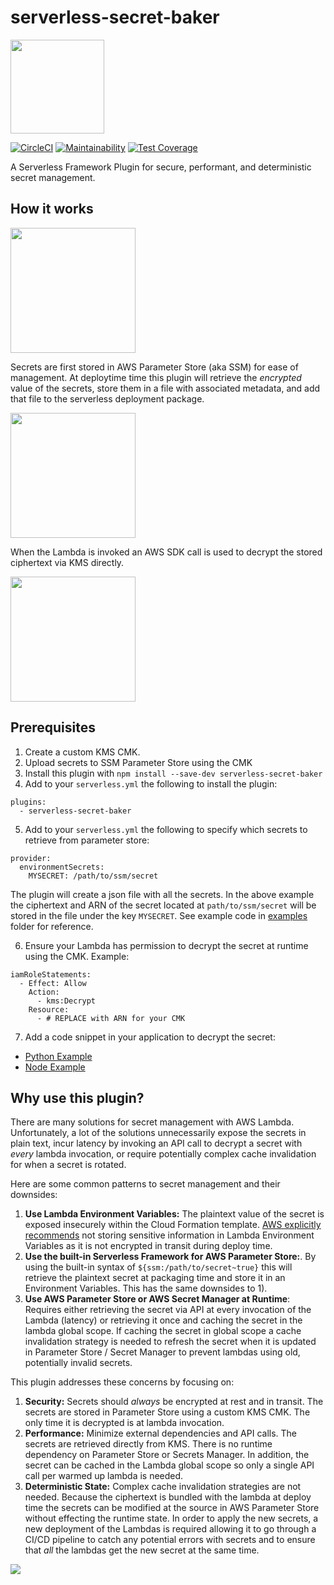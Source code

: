 # serverless-secret-baker

<img src="https://user-images.githubusercontent.com/4380779/63980279-f0b3b300-ca6f-11e9-9953-1afba2a45b18.png" width="150" />

[![CircleCI](https://circleci.com/gh/vacasaoss/serverless-secret-baker.svg?style=svg)](https://circleci.com/gh/vacasaoss/serverless-secret-baker) [![Maintainability](https://api.codeclimate.com/v1/badges/40209674df1a65e0112b/maintainability)](https://codeclimate.com/github/vacasaoss/serverless-secret-baker/maintainability) [![Test Coverage](https://api.codeclimate.com/v1/badges/40209674df1a65e0112b/test_coverage)](https://codeclimate.com/github/vacasaoss/serverless-secret-baker/test_coverage) 

A Serverless Framework Plugin for secure, performant, and deterministic secret
management.

## How it works

<img src="https://user-images.githubusercontent.com/4380779/63980305-fdd0a200-ca6f-11e9-8465-a334b7f0e8f0.png" width="200" />

Secrets are first stored in AWS Parameter Store (aka SSM) for ease of management. At deploytime time this plugin will retrieve the _encrypted_ value of the secrets, store them in a file with associated metadata, and add that file to the serverless deployment package.

<img src="https://user-images.githubusercontent.com/4380779/63980300-fd380b80-ca6f-11e9-9297-96dbe0334c05.png" width="200" />


When the Lambda is invoked an AWS SDK call is used to decrypt the stored ciphertext via KMS directly.


<img src="https://user-images.githubusercontent.com/4380779/63980301-fdd0a200-ca6f-11e9-8bd2-1dc0c12ed771.png" width="200" />

## Prerequisites

1. Create a custom KMS CMK.
2. Upload secrets to SSM Parameter Store using the CMK
3. Install this plugin with `npm install --save-dev serverless-secret-baker`
4. Add to your `serverless.yml` the following to install the plugin:

```
plugins:
  - serverless-secret-baker
```

5. Add to your `serverless.yml` the following to specify which secrets to retrieve from parameter store:

```
provider:
  environmentSecrets:
    MYSECRET: /path/to/ssm/secret
```

The plugin will create a json file with all the secrets. In the above example the ciphertext and ARN of the secret located at `path/to/ssm/secret` will be stored in the file under the key `MYSECRET`.
See example code in [examples](/examples) folder for reference.

6. Ensure your Lambda has permission to decrypt the secret at runtime using the CMK. Example:

```
iamRoleStatements:
  - Effect: Allow
    Action:
      - kms:Decrypt
    Resource:
      - # REPLACE with ARN for your CMK
```

7. Add a code snippet in your application to decrypt the secret:

- [Python Example](/examples/handler.py)
- [Node Example](/examples/handler.js)

## Why use this plugin?

There are many solutions for secret management with AWS Lambda. Unfortunately, a lot of the solutions unnecessarily expose the secrets in plain text, incur latency by invoking an API call to decrypt a secret with _every_ lambda invocation, or require potentially complex cache invalidation for when a secret is rotated.

Here are some common patterns to secret management and their downsides:

1. **Use Lambda Environment Variables:** The plaintext value of the secret is exposed insecurely within the Cloud Formation template. [AWS explicitly recommends](https://docs.aws.amazon.com/lambda/latest/dg/env_variables.html) not storing sensitive information in Lambda Environment Variables as it is not encrypted in transit during deploy time.
2. **Use the built-in Serverless Framework for AWS Parameter Store:**. By using the built-in syntax of `${ssm:/path/to/secret~true}` this will retrieve the plaintext secret at packaging time and store it in an Environment Variables. This has the same downsides to 1).
3. **Use AWS Parameter Store or AWS Secret Manager at Runtime**: Requires either retrieving the secret via API at every invocation of the Lambda (latency) or retrieving it once and caching the secret in the lambda global scope. If caching the secret in global scope a cache invalidation strategy is needed to refresh the secret when it is updated in Parameter Store / Secret Manager to prevent lambdas using old, potentially invalid secrets.

This plugin addresses these concerns by focusing on:

1. **Security:** Secrets should _always_ be encrypted at rest and in transit. The secrets are stored in Parameter Store using a custom KMS CMK. The only time it is decrypted is at lambda invocation.
2. **Performance:** Minimize external dependencies and API calls. The secrets are retrieved directly from KMS. There is no runtime dependency on Parameter Store or Secrets Manager. In addition, the secret can be cached in the Lambda global scope so only a single API call per warmed up lambda is needed.
3. **Deterministic State:** Complex cache invalidation strategies are not needed. Because the ciphertext is bundled with the lambda at deploy time the secrets can be modified at the source in AWS Parameter Store without effecting the runtime state. In order to apply the new secrets, a new deployment of the Lambdas is required allowing it to go through a CI/CD pipeline to catch any potential errors with secrets and to ensure that _all_ the lambdas get the new secret at the same time.

<img src="https://user-images.githubusercontent.com/4380779/63980303-fdd0a200-ca6f-11e9-99e8-8c2012b1c90f.png" />
